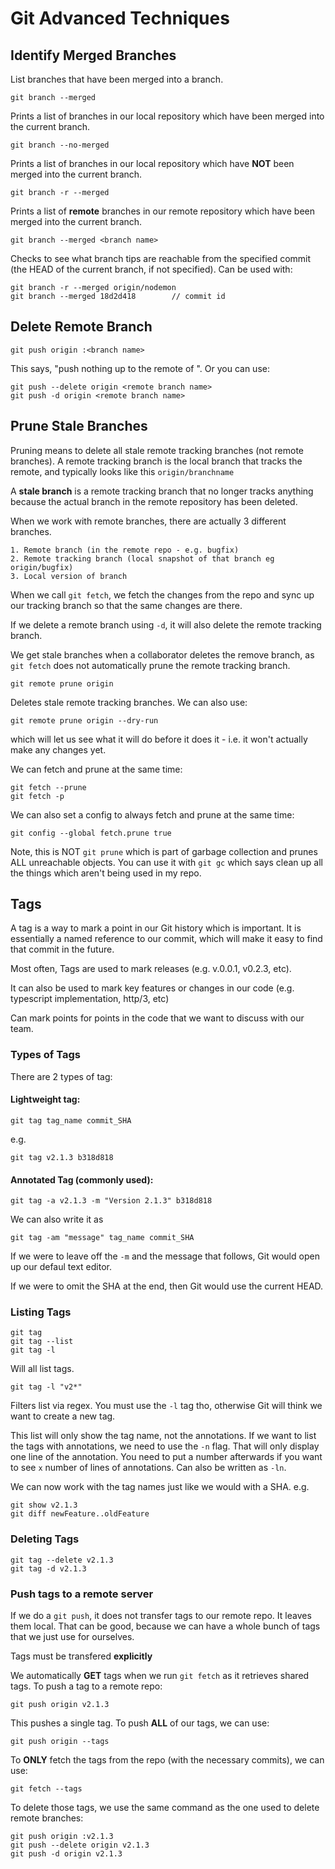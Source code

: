 # Git Advanced Techniques

## Identify Merged Branches

List branches that have been merged into a branch.
    
    git branch --merged

Prints a list of branches in our local repository which have been merged into the current branch.

    git branch --no-merged

Prints a list of branches in our local repository which have **NOT** been merged into the current branch.

    git branch -r --merged

Prints a list of **remote** branches in our remote repository which have been merged into the current branch.

    git branch --merged <branch name>

Checks to see what branch tips are reachable from the specified commit (the HEAD of the current branch, if not specified). Can be used with:

    git branch -r --merged origin/nodemon
    git branch --merged 18d2d418        // commit id

## Delete Remote Branch

    git push origin :<branch name>

This says, "push nothing up to the remote of <branchname>". Or you can use:

    git push --delete origin <remote branch name>
    git push -d origin <remote branch name>

## Prune Stale Branches

Pruning means to delete all stale remote tracking branches (not remote branches). A remote tracking branch is the local branch that tracks the remote, and typically looks like this `origin/branchname`

A **stale branch** is a remote tracking branch that no longer tracks anything because the actual branch in the remote repository has been deleted.

When we work with remote branches, there are actually 3 different branches.

    1. Remote branch (in the remote repo - e.g. bugfix)
    2. Remote tracking branch (local snapshot of that branch eg origin/bugfix)
    3. Local version of branch

When we call `git fetch`, we fetch the changes from the repo and sync up our tracking branch so that the same changes are there.

If we delete a remote branch using `-d`, it will also delete the remote tracking branch.

We get stale branches when a collaborator deletes the remove branch, as `git fetch` does not automatically prune the remote tracking branch.

    git remote prune origin

Deletes stale remote tracking branches. We can also use:

    git remote prune origin --dry-run

which will let us see what it will do before it does it - i.e. it won't actually make any changes yet.

We can fetch and prune at the same time:

    git fetch --prune
    git fetch -p

We can also set a config to always fetch and prune at the same time:

    git config --global fetch.prune true

Note, this is NOT `git prune` which is part of garbage collection and prunes ALL unreachable objects. You can use it with `git gc` which says clean up all the things which aren't being used in my repo.

## Tags

A tag is a way to mark a point in our Git history which is important. It is essentially a named reference to our commit, which will make it easy to find that commit in the future.

Most often, Tags are used to mark releases (e.g. v.0.0.1, v0.2.3, etc).

It can also be used to mark key features or changes in our code (e.g. typescript implementation, http/3, etc)

Can mark points for points in the code that we want to discuss with our team.

### Types of Tags

There are 2 types of tag:

#### Lightweight tag: 

    git tag tag_name commit_SHA

e.g.
    
    git tag v2.1.3 b318d818

#### Annotated Tag (commonly used):

    git tag -a v2.1.3 -m "Version 2.1.3" b318d818

We can also write it as
    
    git tag -am "message" tag_name commit_SHA

If we were to leave off the `-m` and the message that follows, Git would open up our defaul text editor.

If we were to omit the SHA at the end, then Git would use the current HEAD.

### Listing Tags

    git tag
    git tag --list
    git tag -l

Will all list tags.

    git tag -l "v2*"

Filters list via regex. You must use the `-l` tag tho, otherwise Git will think we want to create a new tag.

This list will only show the tag name, not the annotations. If we want to list the tags with annotations, we need to use the `-n` flag. That will only display one line of the annotation. You need to put a number afterwards if you want to see `x` number of lines of annotations. Can also be written as `-ln`.

We can now work with the tag names just like we would with a SHA. e.g.

    git show v2.1.3
    git diff newFeature..oldFeature

### Deleting Tags

    git tag --delete v2.1.3
    git tag -d v2.1.3

### Push tags to a remote server

If we do a `git push`, it does not transfer tags to our remote repo. It leaves them local. That can be good, because we can have a whole bunch of tags that we just use for ourselves. 

Tags must be transfered **explicitly**

We automatically **GET** tags when we run `git fetch` as it retrieves shared tags. To push a tag to a remote repo:

    git push origin v2.1.3

This pushes a single tag. To push **ALL** of our tags, we can use:

    git push origin --tags

To **ONLY** fetch the tags from the repo (with the necessary commits), we can use:

    git fetch --tags

To delete those tags, we use the same command as the one used to delete remote branches:

    git push origin :v2.1.3
    git push --delete origin v2.1.3
    git push -d origin v2.1.3












